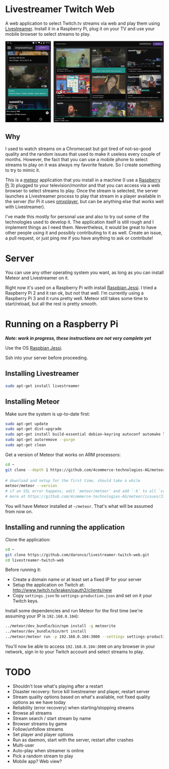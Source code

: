 # Livestreamer Twitch Web

A web application to select Twitch.tv streams via web and play them using
[Livestreamer](http://docs.livestreamer.io/). Install it in a Raspberry Pi, plug it on your TV and
use your mobile browser to select streams to play.

![Screenshot: Mobile / Desktop](/public/img/livestreamer-twitch-web-screenshot.png?raw=true "Mobile / Desktop")

## Why

I used to watch streams on a Chromecast but got tired of not-so-good quality and the random issues
that used to make it useless every couple of months. However, the fact that you can use a mobile
phone to select streams to play on it was always my favorite feature. So I create something to try
to mimic it.

This is a [meteor](https://www.meteor.com/) application that you install in a machine (I use a
[Raspberry Pi](https://www.raspberrypi.org/) 3) plugged to your television/monitor and that you
can access via a web browser to select streams to play. Once the stream is selected, the server
launches a Livestreamer process to play that stream in a player available in the server (for Pi
it uses [omxplayer](http://elinux.org/Omxplayer), but can be anything else that works well with
Livestreamer).

I've made this mostly for personal use and also to try out some of the technologies used to
develop it. The application itself is still rough and I implement things as I need them.
Nevertheless, it would be great to have other people using it and possibly contributing to it
as well. Create an issue, a pull request, or just ping me if you have anything to ask or
contribute!


# Server

You can use any other operating system you want, as long as you can install Meteor and Livestreamer on it.

Right now it's used on a Raspberry Pi with install
[Raspbian Jessi](https://www.raspberrypi.org/downloads/raspbian/).
I tried a Raspberry Pi 2 and it ran ok, but not that well. I'm currently using a Raspberry Pi 3
and it runs pretty well. Meteor still takes some time to start/reload, but all the rest is pretty
smooth.

# Running on a Raspberry Pi

_**Note: work in progress, these instructions are not very complete yet**_


Use the OS [Raspbian Jessi](https://www.raspberrypi.org/downloads/raspbian/).

Ssh into your server before proceeding.

## Installing Livestreamer

```bash
sudo apt-get install livestreamer
```


## Installing Meteor

Make sure the system is up-to-date first:

```bash
sudo apt-get update
sudo apt-get dist-upgrade
sudo apt-get install build-essential debian-keyring autoconf automake libtool flex bison scons
sudo apt-get autoremove --purge
sudo apt-get clean
```

Get a version of Meteor that works on ARM processors:

```bash
cd ~
git clone --depth 1 https://github.com/4commerce-technologies-AG/meteor.git

# download and setup for the first time, should take a while
meteor/meteor --version
# if an SSL error happens, edit `meteor/meteor` and add `-k` to all `curl` commands
# more at https://github.com/4commerce-technologies-AG/meteor/issues/37
```

You will have Meteor installed at `~/meteor`. That's what will be assumed from now on.


## Installing and running the application

Clone the application:

```bash
cd ~
git clone https://github.com/daronco/livestreamer-twitch-web.git
cd livestreamer-twitch-web
```

Before running it:

* Create a domain name or at least set a fixed IP for your server
* Setup the application on Twitch at: http://www.twitch.tv/kraken/oauth2/clients/new
* Copy `settings.json` to `settings-production.json` and set on it your Twitch keys.

Install some dependencies and run Meteor for the first time (we're assuming your IP is `192.168.0.104`):

```bash
../meteor/dev_bundle/bin/npm install -g meteorite
../meteor/dev_bundle/bin/mrt install
../meteor/meteor run -p 192.168.0.104:3000 --settings settings-production.json
```

You'll now be able to access `192.168.0.104:3000` on any browser in your network, sign in
to your Twitch account and select streams to play.

# TODO

* Shouldn't lose what's playing after a restart
* Disaster recovery: force kill livestreamer and player, restart server
* Stream quality options based on what's available, not fixed quality options as we have today
* Reliability (error recovery) when starting/stopping streams
* Browse all streams
* Stream search / start stream by name
* Browser streams by game
* Follow/unfollow streams
* Set player and player options
* Run as daemon, start with the server, restart after crashes
* Multi-user
* Auto-play when streamer is online
* Pick a random stream to play
* Mobile app? Web view?

